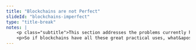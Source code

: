 ```yaml
--- 
title: "Blockchains are not Perfect"
slideId: "blockchains-imperfect"
type: "title-break"
notes: | 
    <p class="subtitle">This section addresses the problems currently holding back the advancement of blockchain technology.</p>
    <p>So if blockchains have all these great practical uses, what&apos;s holding them back?</p>
---
```

